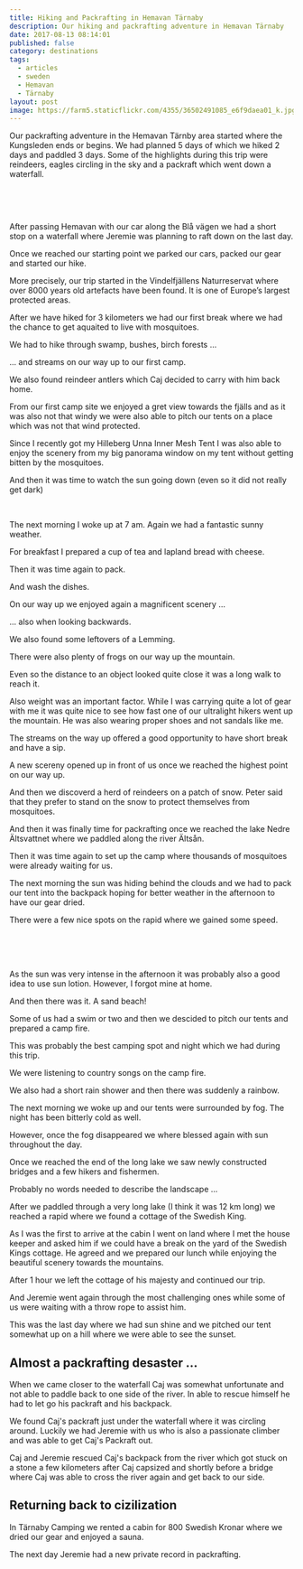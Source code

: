 ```yaml
---
title: Hiking and Packrafting in Hemavan Tärnaby
description: Our hiking and packrafting adventure in Hemavan Tärnaby
date: 2017-08-13 08:14:01
published: false
category: destinations
tags:
  - articles
  - sweden
  - Hemavan
  - Tärnaby
layout: post
image: https://farm5.staticflickr.com/4355/36502491085_e6f9daea01_k.jpg
---
```


Our packrafting adventure in the Hemavan Tärnby area started where the Kungsleden ends or begins. We had planned 5 days of which we hiked 2 days and paddled 3 days. Some of the highlights during this trip were reindeers, eagles circling in the sky and a packraft which went down a waterfall.

<amp-img src="https://farm5.staticflickr.com/4355/36502491085_e6f9daea01_k.jpg" width="2048" height="1365" alt="Hiking and Packrafting Hemavan Tärnaby" layout="responsive"></amp-img>
<br>
<!--more-->
<script src="//z-na.amazon-adsystem.com/widgets/onejs?MarketPlace=US&adInstanceId=cc781bfd-577f-4efb-9da6-75cb9fc7d1c2"></script>
<br>

After passing Hemavan with our car along the Blå vägen we had a short stop on a waterfall where Jeremie was planning to raft down on the last day.

Once we reached our starting point we parked our cars, packed our gear and started our hike.

More precisely, our trip started in the Vindelfjällens Naturreservat where over 8000 years old artefacts have been found. It is one of Europe’s largest protected areas.

<amp-img src="https://farm5.staticflickr.com/4390/35693694253_9c7839d6c7_k.jpg" width="2048" height="1365" alt="Vindelfjällens Naturreservat hiking" layout="responsive"></amp-img>

After we have hiked for 3 kilometers we had our first break where we had the chance to get aquaited to live with mosquitoes.

<amp-img src="https://farm5.staticflickr.com/4402/35693686643_6361a087ec_k.jpg" width="2048" height="1119" alt="Hiking and Vindelfjällens hiking break" layout="responsive"></amp-img>

We had to hike through swamp, bushes, birch forests ...

<amp-img src="https://farm5.staticflickr.com/4343/35693636023_d0c3d4abb5_k.jpg" width="2048" height="1124" alt="Hiking Hemavan Tärnaby" layout="responsive"></amp-img>

 ... and streams on our way up to our first camp.

<amp-img src="https://farm5.staticflickr.com/4354/35693728723_4ee00fa598_k.jpg" width="2048" height="1365" alt="Crossing a river hemavan tärnby hiking" layout="responsive"></amp-img>

We also found reindeer antlers which Caj decided to carry with him back home.

<amp-img src="https://farm5.staticflickr.com/4367/35693610643_ade0a64255_k.jpg" width="2048" height="1071" alt="Reindeer Antlers Hemavan Tärnaby" layout="responsive"></amp-img>

From our first camp site we enjoyed a gret view towards the fjälls and as it was also not that windy we were also able to pitch our tents on a place which was not that wind protected.

<amp-img src="https://farm5.staticflickr.com/4394/35667610054_5cc6fada94_k.jpg" width="2048" height="858" alt="Camp Hiking Hemavan Tärnaby" layout="responsive"></amp-img>

Since I recently got my Hilleberg Unna Inner Mesh Tent I was also able to enjoy the scenery from my big panorama window on my tent without getting bitten by the mosquitoes.

<amp-img src="https://farm5.staticflickr.com/4419/36502512145_1991b2ab30_k.jpg" width="2048" height="1365" alt="Hilleberg Unna Hemavan Tärnaby" layout="responsive"></amp-img>

And then it was time to watch the sun going down (even so it did not really get dark)

<amp-img src="https://farm5.staticflickr.com/4442/35667608044_4f8fd90c83_k.jpg" width="2048" height="751" alt="Sunset Hemavan Tärnaby" layout="responsive"></amp-img>
<br>
<amp-img src="https://farm5.staticflickr.com/4393/36502510075_3918663192_k.jpg" width="2048" height="936" alt="Sunset Hemavan Tärnaby" layout="responsive"></amp-img>

The next morning I woke up at 7 am. Again we had a fantastic sunny weather.

<amp-img src="https://farm5.staticflickr.com/4405/36105715240_73a682a7b5_k.jpg" width="2048" height="1365" alt="Sunrise Hemavan Tärnaby Hilleberg Unna Inner Mesh" layout="responsive"></amp-img>

For breakfast I prepared a cup of tea and lapland bread with cheese.

<amp-img src="https://farm5.staticflickr.com/4426/35667567884_429f43c421_k.jpg" width="2048" height="1365" alt="lapland bread Kupilka mug" layout="responsive"></amp-img>

Then it was time again to pack.

<amp-img src="https://farm5.staticflickr.com/4338/35693633393_27fd7e383d_k.jpg" width="2048" height="805" alt="Hilleberg Unna Inner Mesh Tent" layout="responsive"></amp-img>

And wash the dishes.

<amp-img src="https://farm5.staticflickr.com/4414/36105606890_fa65818a05_k.jpg" width="2048" height="1365" alt="washing camping dishes" layout="responsive"></amp-img>

On our way up we enjoyed again a magnificent scenery ...

<amp-img src="https://farm5.staticflickr.com/4336/36502497825_4a59865904_k.jpg" width="2048" height="1163" alt="hiking Hemavan Tärnaby" layout="responsive"></amp-img>

... also when looking backwards.

<amp-img src="https://farm5.staticflickr.com/4425/36105728500_9dbd3b9eaa_k.jpg" width="2048" height="1058" alt="Scenery Hemavan Tärnaby mountains" layout="responsive"></amp-img>

We also found some leftovers of a Lemming.

<amp-img src="https://farm5.staticflickr.com/4413/36105727620_b10affcb29_k.jpg" width="2048" height="1126" alt="Lemmings skeleton Vindelfjällens" layout="responsive"></amp-img>

There were also plenty of frogs on our way up the mountain.

<amp-img src="https://farm5.staticflickr.com/4407/35667603364_1e5a2500ef_k.jpg" width="2048" height="956" alt="Frog Vindelfjällens" layout="responsive"></amp-img>

Even so the distance to an object looked quite close it was a long walk to reach it.

<amp-img src="https://farm5.staticflickr.com/4369/35667605634_b4838ef318_k.jpg" width="2048" height="872" alt="Hiking Fjäll Hemavan Tärnaby" layout="responsive"></amp-img>

Also weight was an important factor. While I was carrying quite a lot of gear with me it was quite nice to see how fast one of our ultralight hikers went up the mountain. He was also wearing proper shoes and not sandals like me.

<amp-img src="https://farm5.staticflickr.com/4331/36365215431_21b27d70ad_k.jpg" width="2048" height="1134" alt="Hiking and Packrafting Hemavan Tärnaby" layout="responsive"></amp-img>

The streams on the way up offered a good opportunity to have short break and have a sip.

<amp-img src="https://farm5.staticflickr.com/4343/36105637270_2c82aaf525_k.jpg" width="2048" height="868" alt="drinking water hiking sweden from river" layout="responsive"></amp-img>

A new scereny opened up in front of us once we reached the highest point on our way up.

<amp-img src="https://farm5.staticflickr.com/4419/36365226481_65f2e424db_k.jpg" width="2048" height="1107" alt="Hiking and Packrafting Hemavan Tärnaby" layout="responsive"></amp-img>

And then we discoverd a herd of reindeers on a patch of snow. Peter said that they prefer to stand on the snow to protect themselves from mosquitoes.

<amp-img src="https://farm5.staticflickr.com/4363/36365225371_5b4cd13d59_k.jpg" width="2048" height="1128" alt="Reindeers glacier snow Hemavan Tärnaby" layout="responsive"></amp-img>

And then it was finally time for packrafting once we reached the lake Nedre Ältsvattnet where we paddled along the river Ältsån.

<amp-img src="https://farm5.staticflickr.com/4351/36502477225_672ebeba87_k.jpg" width="2048" height="923" alt="Ältsån river Packrafting Hemavan Tärnaby" layout="responsive"></amp-img>

Then it was time again to set up the camp where thousands of mosquitoes were already waiting for us.

<amp-img src="https://farm5.staticflickr.com/4407/36502476305_f1875fb42c_k.jpg" width="2048" height="881" alt="Camping Hemavan Tärnaby" layout="responsive"></amp-img>

The next morning the sun was hiding behind the clouds and we had to pack our tent into the backpack hoping for better weather in the afternoon to have our gear dried.

<amp-img src="https://farm5.staticflickr.com/4400/35667560684_8807966e11_k.jpg" width="2048" height="930" alt="packrafting Hemavan Tärnaby" layout="responsive"></amp-img>

There were a few nice spots on the rapid where we gained some speed.

<amp-img src="https://farm5.staticflickr.com/4361/36365209111_3b9089b361_k.jpg" width="2048" height="996" alt="rapid packrafting Hemavan Tärnaby" layout="responsive"></amp-img>
<br>
<amp-img src="https://farm5.staticflickr.com/4437/35693628623_f80def20cf_k.jpg" width="2048" height="823" alt="rapid packrafting Hemavan Tärnaby" layout="responsive"></amp-img>
<br>
<amp-img src="https://farm5.staticflickr.com/4384/36105601570_1c5f514e41_k.jpg" width="2048" height="934" alt="rapid packrafting Hemavan Tärnaby" layout="responsive"></amp-img>
<br>
<amp-img src="https://farm5.staticflickr.com/4361/36105650000_d52c90a690_k.jpg" width="2048" height="955" alt="rapid packrafting Hemavan Tärnaby" layout="responsive"></amp-img>

As the sun was very intense in the afternoon it was probably also a good idea to use sun lotion. However, I forgot mine at home.

<amp-img src="https://farm5.staticflickr.com/4375/36365182661_2e3bff6e4a_k.jpg" width="2048" height="999" alt="Packrafting Hemavan Tärnaby" layout="responsive"></amp-img>

And then there was it. A sand beach!

<amp-img src="https://farm5.staticflickr.com/4358/35693645943_64e5221d63_k.jpg" width="2048" height="1208" alt="Hemavan Tärnaby sand beach lake" layout="responsive"></amp-img>

Some of us had a swim or two and then we descided to pitch our tents and prepared a camp fire.

<amp-img src="https://farm5.staticflickr.com/4345/36105599990_eabf436bec_k.jpg" width="2048" height="982" alt="Hemavan Tärnaby sand beach lake" layout="responsive"></amp-img>

This was probably the best camping spot and night which we had during this trip.

<amp-img src="https://farm5.staticflickr.com/4441/35693627413_1a9d2cf8b9_k.jpg" width="2048" height="975" alt="Hemavan Tärnaby sand beach lake camping" layout="responsive"></amp-img>

We were listening to country songs on the camp fire.

<amp-img src="https://farm5.staticflickr.com/4411/35693625593_db517f0fde_k.jpg" width="2048" height="1266" alt="Hemavan Tärnaby sand beach lake camping" layout="responsive"></amp-img>

We also had a short rain shower and then there was suddenly a rainbow.

<amp-img src="https://farm5.staticflickr.com/4426/36105615360_4450a7bac9_k.jpg" width="2048" height="875" alt="Hemavan Tärnaby rainbow" layout="responsive"></amp-img>

The next morning we woke up and our tents were surrounded by fog. The night has been bitterly cold as well.

<amp-img src="https://farm5.staticflickr.com/4432/36105614080_3340e9265a_k.jpg" width="2048" height="1070" alt="Hemavan Tärnaby lake fog" layout="responsive"></amp-img>

However, once the fog disappeared we where blessed again with sun throughout the day.

<amp-img src="https://farm5.staticflickr.com/4348/36105704350_2bbd87e19a_k.jpg" width="2048" height="808" alt="Hemavan Tärnaby lake fog" layout="responsive"></amp-img>

Once we reached the end of the long lake we saw newly constructed bridges and a few hikers and fishermen.

<amp-img src="https://farm5.staticflickr.com/4364/36502530165_075c5abe1a_k.jpg" width="2048" height="745" alt="Hemavan Tärnaby lake fog" layout="responsive"></amp-img>

Probably no words needed to describe the landscape ...

<amp-img src="https://farm5.staticflickr.com/4359/36365271781_1087606da4_k.jpg" width="2048" height="950" alt="Hemavan Tärnaby lake fog" layout="responsive"></amp-img>

After we paddled through a very long lake (I think it was 12 km long) we reached a rapid where we found a cottage of the Swedish King.

<amp-img src="https://farm5.staticflickr.com/4342/36365235671_665a6c165a_k.jpg" width="2048" height="1110" alt="Swedish King cottage Hemavan Tärnaby" layout="responsive"></amp-img>

As I was the first to arrive at the cabin I went on land where I met the house keeper and asked him if we could have a break on the yard of the Swedish Kings cottage. He agreed and we prepared our lunch while enjoying the beautiful scenery towards the mountains.

<amp-img src="https://farm5.staticflickr.com/4356/35667571304_2cf0e186f9_k.jpg" width="2048" height="852" alt="Swedish King cottage Hemavan Tärnaby" layout="responsive"></amp-img>

After 1 hour we left the cottage of his majesty and continued our trip.

<amp-img src="https://farm5.staticflickr.com/4423/35693654633_891b83ed44_k.jpg" width="2048" height="798" alt=" packrafting Hemavan Tärnaby" layout="responsive"></amp-img>

And Jeremie went again through the most challenging ones while some of us were waiting with a throw rope to assist him.

<amp-img src="https://farm5.staticflickr.com/4384/36105630280_ab51c810eb_k.jpg" width="2048" height="955" alt=" packrafting Hemavan Tärnaby" layout="responsive"></amp-img>

This was the last day where we had sun shine and we pitched our tent somewhat up on a hill where we were able to see the sunset.

<amp-img src="https://farm5.staticflickr.com/4348/36105611270_d3bdbaa105_k.jpg" width="2048" height="1084" alt=" sunset Hemavan Tärnaby" layout="responsive"></amp-img>

## Almost a packrafting desaster ...

When we came closer to the waterfall Caj was somewhat unfortunate and not able to paddle back to one side of the river. In able to rescue himself he had to let go his packraft and his backpack.

<amp-img src="https://farm5.staticflickr.com/4431/35693599523_16626270df_k.jpg" width="2048" height="703" alt="Losing packraft whitewater river waterfall" layout="responsive"></amp-img>

We found Caj's packraft just under the waterfall where it was circling around. Luckily we had Jeremie with us who is also a passionate climber and was able to get Caj's Packraft out.

<amp-img src="https://farm5.staticflickr.com/4375/35667625404_f01acee363_k.jpg" width="2048" height="1016" alt="Packraft Waterfall Rescue Whitewater" layout="responsive"></amp-img>

Caj and Jeremie rescued Caj's backpack from the river which got stuck on a stone a few kilometers after Caj capsized and shortly before a bridge where Caj was able to cross the river again and get back to our side.

<amp-img src="https://farm5.staticflickr.com/4376/36365269601_88bef21bb4_k.jpg" width="2048" height="774" alt="Whitewater River Safety Packrafting" layout="responsive"></amp-img>


## Returning back to cizilization

In Tärnaby Camping we rented a cabin for 800 Swedish Kronar where we dried our gear and enjoyed a sauna.

<amp-img src="https://farm5.staticflickr.com/4357/35667621294_06bc38578b_k.jpg" width="2048" height="1016" alt="Tärnaby Camping" layout="responsive"></amp-img>

The next day Jeremie had a new private record in packrafting.

<amp-img src="https://farm5.staticflickr.com/4347/36365262891_6ae9bff545_k.jpg" width="2048" height="1365" alt="Hiking and Packrafting Hemavan Tärnaby" layout="responsive"></amp-img>
